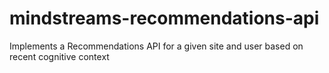 # mindstreams-recommendations-api
Implements a Recommendations API for a given site and user based on recent cognitive context
